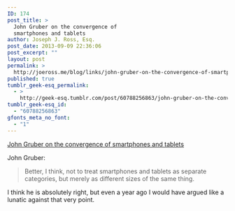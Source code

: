 ```yaml
---
ID: 174
post_title: >
  John Gruber on the convergence of
  smartphones and tablets
author: Joseph J. Ross, Esq.
post_date: 2013-09-09 22:36:06
post_excerpt: ""
layout: post
permalink: >
  http://joeross.me/blog/links/john-gruber-on-the-convergence-of-smartphones-and/
published: true
tumblr_geek-esq_permalink:
  - >
    http://geek-esq.tumblr.com/post/60788256863/john-gruber-on-the-convergence-of-smartphones-and
tumblr_geek-esq_id:
  - "60788256863"
gfonts_meta_no_font:
  - "1"
---
```

<a href='http://daringfireball.net/linked/2013/09/09/game-over'>John Gruber on the convergence of smartphones and tablets </a><div class="link_description"><p>John Gruber:</p>

<blockquote>
  <p>Better, I think, not to treat smartphones and tablets as separate categories, but merely as different sizes of the same thing.</p>
</blockquote>

<p>I think he is absolutely right, but even a year ago I would have argued like a lunatic against that very point.</p></div>